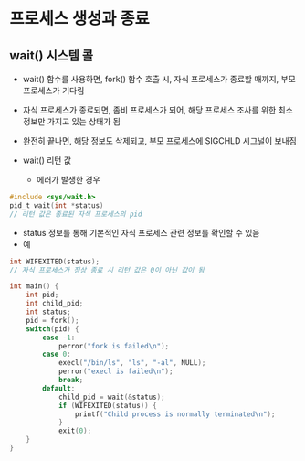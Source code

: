 # 프로세스 생성과 종료
## wait() 시스템 콜
- wait() 함수를 사용하면, fork() 함수 호출 시, 자식 프로세스가 종료할 때까지, 부모 프로세스가 기다림
- 자식 프로세스가 종료되면, 좀비 프로세스가 되어, 해당 프로세스 조사를 위한 최소 정보만 가지고 있는 상태가 됨
- 완전히 끝나면, 해당 정보도 삭제되고, 부모 프로세스에 SIGCHLD 시그널이 보내짐

- wait() 리턴 값
    - 에러가 발생한 경우
```C
#include <sys/wait.h>
pid_t wait(int *status)
// 리턴 값은 종료된 자식 프로세스의 pid
```
- status 정보를 통해 기본적인 자식 프로세스 관련 정보를 확인할 수 있음
- 예
```C
int WIFEXITED(status);
// 자식 프로세스가 정상 종료 시 리턴 값은 0이 아닌 값이 됨
```

```C
int main() {
    int pid;
    int child_pid;
    int status;
    pid = fork();
    switch(pid) {
        case -1:
            perror("fork is failed\n");
        case 0:
            execl("/bin/ls", "ls", "-al", NULL);
            perror("execl is failed\n");
            break;
        default:
            child_pid = wait(&status);
            if (WIFEXITED(status)) {
                printf("Child process is normally terminated\n");
            }
            exit(0);
    }
}
```